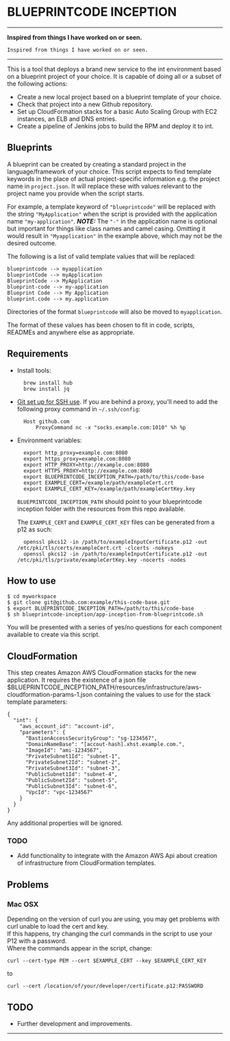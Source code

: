 # BLUEPRINTCODE INCEPTION
---

**Inspired from things I have worked on or seen.**

`Inspired from things I have worked on or seen.`

---

This is a tool that deploys a brand new service to the int environment based on a blueprint project of your choice. 
It is capable of doing all or a subset of the following actions:

* Create a new local project based on a blueprint template of your choice.
* Check that project into a new Github repository.
* Set up CloudFormation stacks for a basic Auto Scaling Group with EC2 instances, an ELB and DNS entries.
* Create a pipeline of Jenkins jobs to build the RPM and deploy it to int.

## Blueprints

A blueprint can be created by creating a standard project in the language/framework of your choice. 
This script expects to find template keywords in the place of actual project-specific information e.g. the project name in `project.json`. 
It will replace these with values relevant to the project name you provide when the script starts.

For example, a template keyword of `"blueprintcode"` will be replaced with the string `"MyApplication"` when the script is provided with the application name `"my-application"`. 
***NOTE:*** The `"-"` in the application name is optional but important for things like class names and camel casing. Omitting it would result in `"Myapplication"` in the example above, which may not be the desired outcome.

The following is a list of valid template values that will be replaced:

    blueprintcode --> myapplication
    blueprintCode --> myApplication
    BlueprintCode --> MyApplication
    blueprint-code --> my-application
    Blueprint Code --> My Application
    blueprint.code --> my.application

Directories of the format `blueprintcode` will also be moved to `myapplication`.

The format of these values has been chosen to fit in code, scripts, READMEs and anywhere else as appropriate.

## Requirements

- Install tools:

        brew install hub
        brew install jq

- [Git set up for SSH use](https://help.github.com/articles/generating-an-ssh-key/). 
If you are behind a proxy, you'll need to add the following proxy command in `~/.ssh/config`:

        Host github.com
            ProxyCommand nc -x "socks.example.com:1010" %h %p

- Environment variables:

        export http_proxy=example.com:8080
        export https_proxy=example.com:8080
        export HTTP_PROXY=http://example.com:8080
        export HTTPS_PROXY=http://example.com:8080
        export BLUEPRINTCODE_INCEPTION_PATH=/path/to/this/code-base
        export EXAMPLE_CERT=/example/path/exampleCert.crt
        export EXAMPLE_CERT_KEY=/example/path/exampleCertKey.key

    `BLUEPRINTCODE_INCEPTION_PATH` should point to your blueprintcode inception folder with the resources from this repo available.

    The `EXAMPLE_CERT` and `EXAMPLE_CERT_KEY` files can be generated from a p12 as such:

        openssl pkcs12 -in /path/to/exampleInputCertificate.p12 -out /etc/pki/tls/certs/exampleCert.crt -clcerts -nokeys
        openssl pkcs12 -in /path/to/exampleInputCertificate.p12 -out /etc/pki/tls/private/exampleCertKey.key -nocerts -nodes

## How to use

    $ cd myworkspace
    $ git clone git@github.com:example/this-code-base.git
    $ export BLUEPRINTCODE_INCEPTION_PATH=/path/to/this/code-base
    $ sh blueprintcode-inception/app-inception-from-blueprintcode.sh

You will be presented with a series of yes/no questions for each component available to create via this script.

## CloudFormation

This step creates Amazon AWS CloudFormation stacks for the new application.
It requires the existence of a json file $BLUEPRINTCODE_INCEPTION_PATH/resources/infrastructure/aws-cloudformation-params-1.json containing the values to use for the stack template parameters:

    {
      "int": {
        "aws_account_id": "account-id",
        "parameters": {
          "BastionAccessSecurityGroup": "sg-1234567",
          "DomainNameBase": "[accout-hash].xhst.example.com.",
          "ImageId": "ami-1234567",
          "PrivateSubnet1Id": "subnet-1",
          "PrivateSubnet2Id": "subnet-2",
          "PrivateSubnet3Id": "subnet-3",
          "PublicSubnet1Id": "subnet-4",
          "PublicSubnet2Id": "subnet-5",
          "PublicSubnet3Id": "subnet-6",
          "VpcId": "vpc-1234567"
        }
      }
    }

Any additional properties will be ignored.

### TODO 

* Add functionality to integrate with the Amazon AWS Api about creation of infrastructure from CloudFormation templates.

## Problems

### Mac OSX

Depending on the version of curl you are using, you may get problems with curl unable to load the cert and key.  
If this happens, try changing the curl commands in the script to use your P12 with a password.  
Where the commands appear in the script, change:

```curl --cert-type PEM --cert $EXAMPLE_CERT --key $EXAMPLE_CERT_KEY```

to

```curl --cert /location/of/your/developer/certificate.p12:PASSWORD```

## TODO

* Further development and improvements.



---


